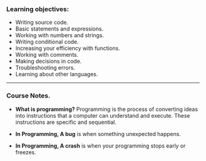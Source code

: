 ### Learning objectives:

- Writing source code.
- Basic statements and expressions.
- Working with numbers and strings.
- Writing conditional code.
- Increasing your efficiency with functions.
- Working with comments.
- Making decisions in code.
- Troubleshooting errors.
- Learning about other languages.

---

### Course Notes.

- **What is programming?** Programming is the process of converting ideas into instructions that a computer can understand and execute. These instructions are specific and sequential.

- **In Programming, A bug** is when something unexpected happens.

- **In Programming, A crash** is when your programming stops early or freezes.
